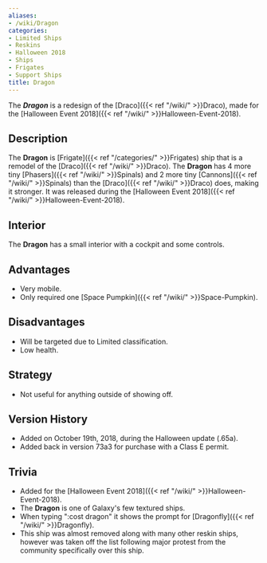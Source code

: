 ```yaml
---
aliases:
- /wiki/Dragon
categories:
- Limited Ships
- Reskins
- Halloween 2018
- Ships
- Frigates
- Support Ships
title: Dragon
---
```


The **_Dragon_** is a redesign of the [Draco]({{< ref "/wiki/" >}}Draco), made for the [Halloween Event 2018]({{< ref "/wiki/" >}}Halloween-Event-2018).

## Description

The **Dragon** is [Frigate]({{< ref "/categories/" >}}Frigates) ship that is a remodel of the [Draco]({{< ref "/wiki/" >}}Draco). The **Dragon** has 4 more tiny [Phasers]({{< ref "/wiki/" >}}Spinals) and 2 more tiny [Cannons]({{< ref "/wiki/" >}}Spinals) than the [Draco]({{< ref "/wiki/" >}}Draco) does, making it stronger. It was released during the [Halloween Event 2018]({{< ref "/wiki/" >}}Halloween-Event-2018).

## Interior

The **Dragon** has a small interior with a cockpit and some controls.

## Advantages

- Very mobile.
- Only required one [Space Pumpkin]({{< ref "/wiki/" >}}Space-Pumpkin).

## Disadvantages

- Will be targeted due to Limited classification.
- Low health.

## Strategy

- Not useful for anything outside of showing off.

## Version History 

- Added on October 19th, 2018, during the Halloween update (.65a).
- Added back in version 73a3 for purchase with a Class E permit.

## Trivia

- Added for the [Halloween Event 2018]({{< ref "/wiki/" >}}Halloween-Event-2018).
- The **Dragon** is one of Galaxy's few textured ships.
- When typing ":cost dragon" it shows the prompt for [Dragonfly]({{< ref "/wiki/" >}}Dragonfly).
- This ship was almost removed along with many other reskin ships, however was taken off the list following major protest from the community specifically over this ship.